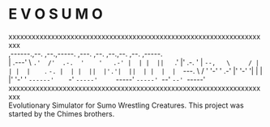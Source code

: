 # E V O  S U M O
xxxxxxxxxxxxxxxxxxxxxxxxxxxxxxxxxxxxxxxxxxxxxxxxxxxxxxxxxxxxxxxxxxxx                                                                     
,------.,--.   ,--.,-----.      ,---.  ,--. ,--.,--.   ,--. ,-----.  
|  .---' \  `.'  /'  .-.  '    '   .-' |  | |  ||   `.'   |'  .-.  ' 
|  `--,   \     / |  | |  |    `.  `-. |  | |  ||  |'.'|  ||  | |  | 
|  `---.   \   /  '  '-'  '    .-'    |'  '-'  '|  |   |  |'  '-'  ' 
`------'    `-'    `-----'     `-----'  `-----' `--'   `--' `-----'  
xxxxxxxxxxxxxxxxxxxxxxxxxxxxxxxxxxxxxxxxxxxxxxxxxxxxxxxxxxxxxxxxxxxx                                                                     
Evolutionary Simulator for Sumo Wrestling Creatures.
This project was started by the Chimes brothers.
